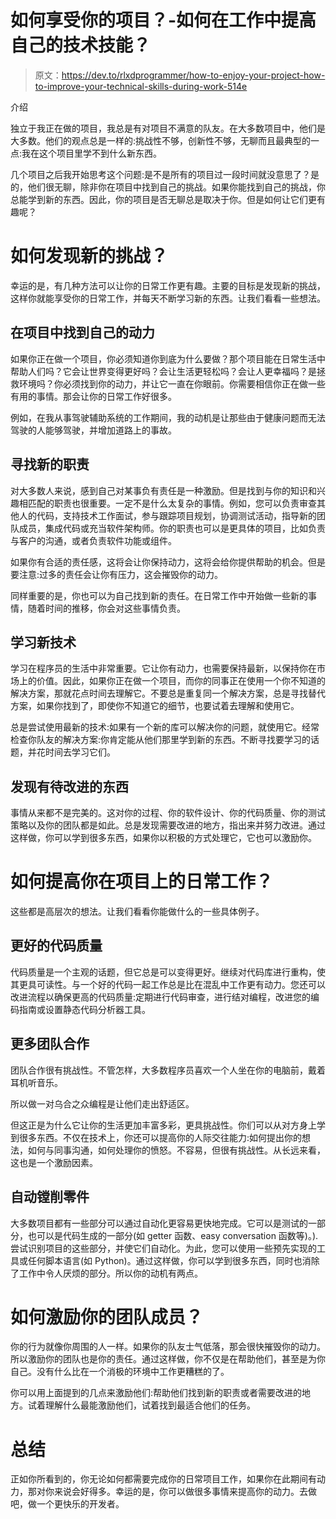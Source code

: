 # 如何享受你的项目？-如何在工作中提高自己的技术技能？

> 原文：<https://dev.to/rlxdprogrammer/how-to-enjoy-your-project-how-to-improve-your-technical-skills-during-work-514e>

介绍

独立于我正在做的项目，我总是有对项目不满意的队友。在大多数项目中，他们是大多数。他们的观点总是一样的:挑战性不够，创新性不够，无聊而且最典型的一点:我在这个项目里学不到什么新东西。

几个项目之后我开始思考这个问题:是不是所有的项目过一段时间就没意思了？是的，他们很无聊，除非你在项目中找到自己的挑战。如果你能找到自己的挑战，你总能学到新的东西。因此，你的项目是否无聊总是取决于你。但是如何让它们更有趣呢？

# 如何发现新的挑战？

幸运的是，有几种方法可以让你的日常工作更有趣。主要的目标是发现新的挑战，这样你就能享受你的日常工作，并每天不断学习新的东西。让我们看看一些想法。

## 在项目中找到自己的动力

如果你正在做一个项目，你必须知道你到底为什么要做？那个项目能在日常生活中帮助人们吗？它会让世界变得更好吗？会让生活更轻松吗？会让人更幸福吗？是拯救环境吗？你必须找到你的动力，并让它一直在你眼前。你需要相信你正在做一些有用的事情。那会让你的日常工作好很多。

例如，在我从事驾驶辅助系统的工作期间，我的动机是让那些由于健康问题而无法驾驶的人能够驾驶，并增加道路上的事故。

## 寻找新的职责

对大多数人来说，感到自己对某事负有责任是一种激励。但是找到与你的知识和兴趣相匹配的职责也很重要。一定不是什么太复杂的事情。例如，您可以负责审查其他人的代码，支持技术工作面试，参与跟踪项目规划，协调测试活动，指导新的团队成员，集成代码或充当软件架构师。你的职责也可以是更具体的项目，比如负责与客户的沟通，或者负责软件功能或组件。

如果你有合适的责任感，这将会让你保持动力，这将会给你提供帮助的机会。但是要注意:过多的责任会让你有压力，这会摧毁你的动力。

同样重要的是，你也可以为自己找到新的责任。在日常工作中开始做一些新的事情，随着时间的推移，你会对这些事情负责。

## 学习新技术

学习在程序员的生活中非常重要。它让你有动力，也需要保持最新，以保持你在市场上的价值。因此，如果你正在做一个项目，而你的同事正在使用一个你不知道的解决方案，那就花点时间去理解它。不要总是重复同一个解决方案，总是寻找替代方案，如果你找到了，即使你不知道它的细节，也要试着去理解和使用它。

总是尝试使用最新的技术:如果有一个新的库可以解决你的问题，就使用它。经常检查你队友的解决方案:你肯定能从他们那里学到新的东西。不断寻找要学习的话题，并花时间去学习它们。

## 发现有待改进的东西

事情从来都不是完美的。这对你的过程、你的软件设计、你的代码质量、你的测试策略以及你的团队都是如此。总是发现需要改进的地方，指出来并努力改进。通过这样做，你可以学到很多东西，如果你以积极的方式处理它，它也可以激励你。

# 如何提高你在项目上的日常工作？

这些都是高层次的想法。让我们看看你能做什么的一些具体例子。

## 更好的代码质量

代码质量是一个主观的话题，但它总是可以变得更好。继续对代码库进行重构，使其更具可读性。与一个好的代码一起工作总是比在混乱中工作更有动力。您还可以改进流程以确保更高的代码质量:定期进行代码审查，进行结对编程，改进您的编码指南或设置静态代码分析器工具。

## 更多团队合作

团队合作很有挑战性。不管怎样，大多数程序员喜欢一个人坐在你的电脑前，戴着耳机听音乐。

所以做一对乌合之众编程是让他们走出舒适区。

但这正是为什么它让你的生活更加丰富多彩，更具挑战性。你们可以从对方身上学到很多东西。不仅在技术上，你还可以提高你的人际交往能力:如何提出你的想法，如何与同事沟通，如何处理你的愤怒。不容易，但很有挑战性。从长远来看，这也是一个激励因素。

## 自动镗削零件

大多数项目都有一些部分可以通过自动化更容易更快地完成。它可以是测试的一部分，也可以是代码生成的一部分(如 getter 函数、easy conversation 函数等)。).尝试识别项目的这些部分，并使它们自动化。为此，您可以使用一些预先实现的工具或任何脚本语言(如 Python)。通过这样做，你可以学到很多东西，同时也消除了工作中令人厌烦的部分。所以你的动机有两点。

# 如何激励你的团队成员？

你的行为就像你周围的人一样。如果你的队友士气低落，那会很快摧毁你的动力。所以激励你的团队也是你的责任。通过这样做，你不仅是在帮助他们，甚至是为你自己。没有什么比在一个消极的环境中工作更糟糕的了。

你可以用上面提到的几点来激励他们:帮助他们找到新的职责或者需要改进的地方。试着理解什么最能激励他们，试着找到最适合他们的任务。

# 总结

正如你所看到的，你无论如何都需要完成你的日常项目工作，如果你在此期间有动力，那对你来说会好得多。幸运的是，你可以做很多事情来提高你的动力。去做吧，做一个更快乐的开发者。